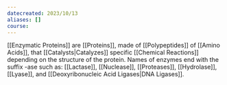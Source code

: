 ```yaml
---
datecreated: 2023/10/13
aliases: []
course:
---
```

[[Enzymatic Proteins]] are [[Proteins]], made of [[Polypeptides]] of [[Amino Acids]], that [[Catalysts|Catalyzes]] specific [[Chemical Reactions]] depending on the structure of the protein. Names of enzymes end with the suffix -ase such as: [[Lactase]], [[Nuclease]], [[Proteases]], [[Hydrolase]], [[Lyase]], and [[Deoxyribonucleic Acid Ligases|DNA Ligases]].